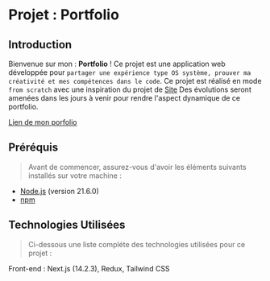 # Projet : Portfolio

## Introduction

Bienvenue sur mon : **Portfolio** !
Ce projet est une application web développée pour `partager une expérience type OS système, prouver ma créativité et mes compétences dans le code`.
Ce projet est réalisé en mode `from scratch` avec une inspiration du projet de [Site](https://webflow.com/made-in-webflow/website/Cloneable-MacOS-Portfolio)
Des évolutions seront amenées dans les jours à venir pour rendre l'aspect dynamique de ce portfolio.

[Lien de mon porfolio](https://frederic-oudenot.netlify.app/)

## Préréquis
>
> Avant de commencer, assurez-vous d'avoir les éléments suivants installés sur votre machine :

- [Node.js](https://nodejs.org/) (version 21.6.0)
- [npm](https://www.npmjs.com/)

## Technologies Utilisées
>
> Ci-dessous une liste compléte des technologies utilisées pour ce projet :

Front-end : Next.js (14.2.3), Redux, Tailwind CSS
